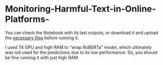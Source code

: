 # Monitoring-Harmful-Text-in-Online-Platforms-

You can check the Notebook with its last outputs, or download it and upload the [necessary files](https://github.com/TLeonidas/Monitoring-Harmful-Text-in-Online-Platforms-/tree/main/notebook_files) before running it.

I used T4 GPU and high RAM to "wrap RoBERTa" model, which ultimately was not used for the predictions due to its low performance. So, you should be fine running it with just high RAM.
